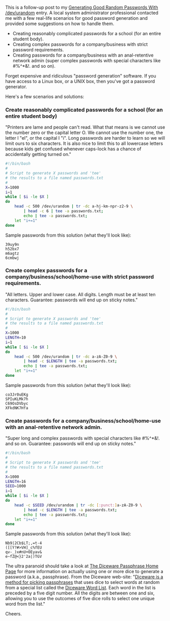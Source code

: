 This is a follow-up post to my [Generating Good Random Passwords With /dev/urandom](howto-generating-good-random-passwords-with-devurandom) entry.  A local system administrator professional contacted me with a few real-life scenarios for good password generation and provided some suggestions on how to handle them.

* Creating reasonably complicated passwords for a school (for an entire student body).
* Creating complex passwords for a company/business with strict password requirements.
* Creating passwords for a company/business with an anal-retentive network admin (super complex passwords with special characters like #%^*&!. and so on).

Forget expensive and ridiculous "password generation" software.  If you have access to a Linux box, or a UNIX box, then you've got a password generator.

Here's a few scenarios and solutions:

### Create reasonably complicated passwords for a school (for an entire student body)

"Printers are lame and people can't read.  What that means is we cannot use the number zero or the capital letter O.  We cannot use the number one, the letter l "el", or the capital I "i".  Long passwords are harder to learn so we will limit ours to six characters.  It is also nice to limit this to all lowercase letters because kids get confused whenever caps-lock has a chance of accidentally getting turned on."

```bash
#!/bin/bash
#
# Script to generate X passwords and 'tee'
# the results to a file named passwords.txt
#
X=1000
i=1
while [ $i -le $X ]
do
    head -c 500 /dev/urandom | tr -dc a-hj-km-npr-z2-9 \
        | head -c 6 | tee -a passwords.txt;
        echo | tee -a passwords.txt;
    let "i+=1"
done
```

Sample passwords from this solution (what they'll look like):

```
39uy9n
h52bx7
m6agtz
6cmbwj
```

### Create complex passwords for a company/business/school/home-use with strict password requirements.

"All letters.  Upper and lower case.  All digits.  Length must be at least ten characters. Guarantee: passwords will end up on sticky notes."

```bash
#!/bin/bash
#
# Script to generate X passwords and 'tee'
# the results to a file named passwords.txt
#
X=1000
LENGTH=10
i=1
while [ $i -le $X ]
do
    head -c 500 /dev/urandom | tr -dc a-zA-Z0-9 \
        | head -c $LENGTH | tee -a passwords.txt;
        echo | tee -a passwords.txt;
    let "i+=1"
done
```

Sample passwords from this solution (what they'll look like):

```
co3Jr0uEKg
SPIuKLMk7h
C69OsDVbyc
XFkdNK7Hfa
```

### Create passwords for a company/business/school/home-use with an anal-retentive network admin.

"Super long and complex passwords with special characters like #%^*&!. and so on.  Guarantee: passwords will end up on sticky notes."

```bash
#!/bin/bash
#
# Script to generate X passwords and 'tee'
# the results to a file named passwords.txt
#
X=1000
LENGTH=16
SEED=1000
i=1
while [ $i -le $X ]
do
    head -c $SEED /dev/urandom | tr -dc [:punct:]a-zA-Z0-9 \
        | head -c $LENGTH | tee -a passwords.txt;
        echo | tee -a passwords.txt;
    let "i+=1"
done
```

Sample passwords from this solution (what they'll look like):

```
Nb9|2Cb$LT;,=t-4
([[Y?#>VH]_c%fEU
qv-_)x#nU+OEyav&
e~fZ@<}2'2a|)TGV
```

The ultra paranoid should take a look at [The Diceware Passphrase Home Page](http://world.std.com/~reinhold/diceware.html) for more information on actually using one or more dice to generate a password (a.k.a., passphrase).  From the Diceware web-site:  "[Diceware is a method for picking passphrases](http://en.wikipedia.org/wiki/Diceware) that uses dice to select words at random from a special list called the [Diceware Word List](http://zzzen.com/dialdice.html). Each word in the list is preceded by a five digit number. All the digits are between one and six, allowing you to use the outcomes of five dice rolls to select one unique word from the list."

Cheers.